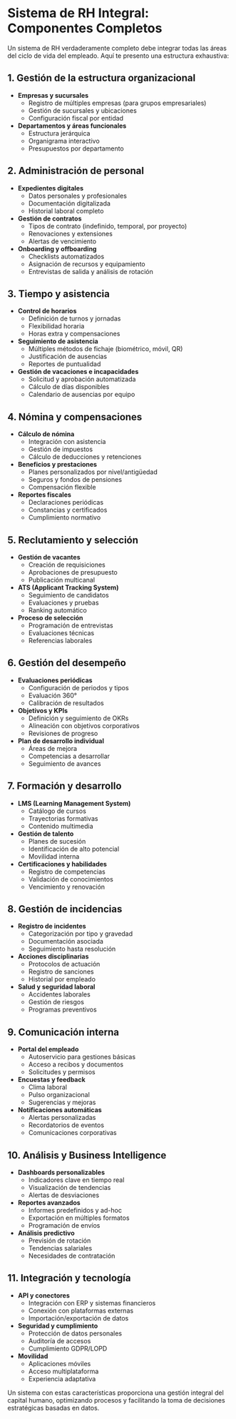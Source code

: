 # Sistema de RH Integral: Componentes Completos

Un sistema de RH verdaderamente completo debe integrar todas las áreas del ciclo de vida del empleado. Aquí te presento una estructura exhaustiva:

## 1. Gestión de la estructura organizacional

- **Empresas y sucursales**
  - Registro de múltiples empresas (para grupos empresariales)
  - Gestión de sucursales y ubicaciones
  - Configuración fiscal por entidad
- **Departamentos y áreas funcionales**
  - Estructura jerárquica
  - Organigrama interactivo
  - Presupuestos por departamento

## 2. Administración de personal

- **Expedientes digitales**
  - Datos personales y profesionales
  - Documentación digitalizada
  - Historial laboral completo
- **Gestión de contratos**
  - Tipos de contrato (indefinido, temporal, por proyecto)
  - Renovaciones y extensiones
  - Alertas de vencimiento
- **Onboarding y offboarding**
  - Checklists automatizados
  - Asignación de recursos y equipamiento
  - Entrevistas de salida y análisis de rotación

## 3. Tiempo y asistencia

- **Control de horarios**
  - Definición de turnos y jornadas
  - Flexibilidad horaria
  - Horas extra y compensaciones
- **Seguimiento de asistencia**
  - Múltiples métodos de fichaje (biométrico, móvil, QR)
  - Justificación de ausencias
  - Reportes de puntualidad
- **Gestión de vacaciones e incapacidades**
  - Solicitud y aprobación automatizada
  - Cálculo de días disponibles
  - Calendario de ausencias por equipo

## 4. Nómina y compensaciones

- **Cálculo de nómina**
  - Integración con asistencia
  - Gestión de impuestos
  - Cálculo de deducciones y retenciones
- **Beneficios y prestaciones**
  - Planes personalizados por nivel/antigüedad
  - Seguros y fondos de pensiones
  - Compensación flexible
- **Reportes fiscales**
  - Declaraciones periódicas
  - Constancias y certificados
  - Cumplimiento normativo

## 5. Reclutamiento y selección

- **Gestión de vacantes**
  - Creación de requisiciones
  - Aprobaciones de presupuesto
  - Publicación multicanal
- **ATS (Applicant Tracking System)**
  - Seguimiento de candidatos
  - Evaluaciones y pruebas
  - Ranking automático
- **Proceso de selección**
  - Programación de entrevistas
  - Evaluaciones técnicas
  - Referencias laborales

## 6. Gestión del desempeño

- **Evaluaciones periódicas**
  - Configuración de periodos y tipos
  - Evaluación 360°
  - Calibración de resultados
- **Objetivos y KPIs**
  - Definición y seguimiento de OKRs
  - Alineación con objetivos corporativos
  - Revisiones de progreso
- **Plan de desarrollo individual**
  - Áreas de mejora
  - Competencias a desarrollar
  - Seguimiento de avances

## 7. Formación y desarrollo

- **LMS (Learning Management System)**
  - Catálogo de cursos
  - Trayectorias formativas
  - Contenido multimedia
- **Gestión de talento**
  - Planes de sucesión
  - Identificación de alto potencial
  - Movilidad interna
- **Certificaciones y habilidades**
  - Registro de competencias
  - Validación de conocimientos
  - Vencimiento y renovación

## 8. Gestión de incidencias

- **Registro de incidentes**
  - Categorización por tipo y gravedad
  - Documentación asociada
  - Seguimiento hasta resolución
- **Acciones disciplinarias**
  - Protocolos de actuación
  - Registro de sanciones
  - Historial por empleado
- **Salud y seguridad laboral**
  - Accidentes laborales
  - Gestión de riesgos
  - Programas preventivos

## 9. Comunicación interna

- **Portal del empleado**
  - Autoservicio para gestiones básicas
  - Acceso a recibos y documentos
  - Solicitudes y permisos
- **Encuestas y feedback**
  - Clima laboral
  - Pulso organizacional
  - Sugerencias y mejoras
- **Notificaciones automáticas**
  - Alertas personalizadas
  - Recordatorios de eventos
  - Comunicaciones corporativas

## 10. Análisis y Business Intelligence

- **Dashboards personalizables**
  - Indicadores clave en tiempo real
  - Visualización de tendencias
  - Alertas de desviaciones
- **Reportes avanzados**
  - Informes predefinidos y ad-hoc
  - Exportación en múltiples formatos
  - Programación de envíos
- **Análisis predictivo**
  - Previsión de rotación
  - Tendencias salariales
  - Necesidades de contratación

## 11. Integración y tecnología

- **API y conectores**
  - Integración con ERP y sistemas financieros
  - Conexión con plataformas externas
  - Importación/exportación de datos
- **Seguridad y cumplimiento**
  - Protección de datos personales
  - Auditoría de accesos
  - Cumplimiento GDPR/LOPD
- **Movilidad**
  - Aplicaciones móviles
  - Acceso multiplataforma
  - Experiencia adaptativa

Un sistema con estas características proporciona una gestión integral del capital humano, optimizando procesos y facilitando la toma de decisiones estratégicas basadas en datos.
